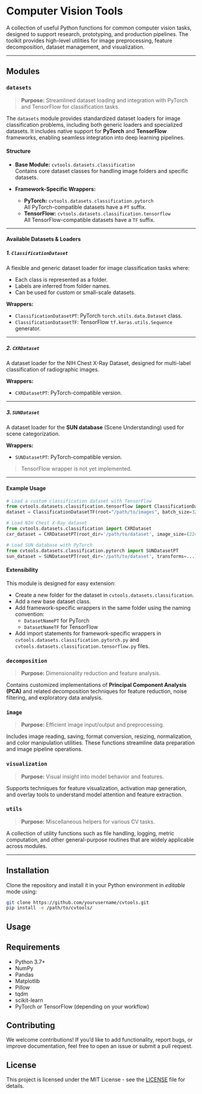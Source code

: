 # Computer Vision Tools

A collection of useful Python functions for common computer vision tasks, designed to support research, prototyping, and production pipelines. The toolkit provides high-level utilities for image preprocessing, feature decomposition, dataset management, and visualization.

---

## Modules

### `datasets`
> **Purpose:** Streamlined dataset loading and integration with PyTorch and TensorFlow for classification tasks.

The `datasets` module provides standardized dataset loaders for image classification problems, including both generic loaders and specialized datasets. It includes native support for **PyTorch** and **TensorFlow** frameworks, enabling seamless integration into deep learning pipelines.

#### Structure

- **Base Module:** `cvtools.datasets.classification`  
  Contains core dataset classes for handling image folders and specific datasets.

- **Framework-Specific Wrappers:**
  - **PyTorch:** `cvtools.datasets.classification.pytorch`  
    All PyTorch-compatible datasets have a `PT` suffix.
  - **TensorFlow:** `cvtools.datasets.classification.tensorflow`  
    All TensorFlow-compatible datasets have a `TF` suffix.

---

#### Available Datasets & Loaders

##### 1. `ClassificationDataset`
A flexible and generic dataset loader for image classification tasks where:
- Each class is represented as a folder.
- Labels are inferred from folder names.
- Can be used for custom or small-scale datasets.

**Wrappers:**
- `ClassificationDatasetPT`: PyTorch `torch.utils.data.Dataset` class.
- `ClassificationDatasetTF`: TensorFlow `tf.keras.utils.Sequence` generator.

---

##### 2. `CXRDataset`
A dataset loader for the NIH Chest X-Ray Dataset, designed for multi-label classification of radiographic images.

**Wrappers:**
- `CXRDatasetPT`: PyTorch-compatible version.

---

##### 3. `SUNDataset`
A dataset loader for the **SUN database** (Scene Understanding) used for scene categorization.

**Wrappers:**
- `SUNDatasetPT`: PyTorch-compatible version.

> TensorFlow wrapper is not yet implemented.

---

#### Example Usage

```python
# Load a custom classification dataset with TensorFlow
from cvtools.datasets.classification.tensorflow import ClassificationDatasetTF
dataset = ClassificationDatasetTF(root="/path/to/images", batch_size=32)

# Load NIH Chest X-Ray dataset
from cvtools.datasets.classification import CXRDataset
cxr_dataset = CXRDatasetPT(root_dir='/path/to/dataset', image_size=(224, 224), train=True)

# Load SUN database with PyTorch
from cvtools.datasets.classification.pytorch import SUNDatasetPT
sun_dataset = SUNDatasetPT(root_dir='/path/to/dataset', transforms=...)
```

#### Extensibility

This module is designed for easy extension:
- Create a new folder for the dataset in `cvtools.datasets.classification`.
- Add a new base dataset class.
- Add framework-specific wrappers in the same folder using the naming convention:
    - `DatasetNamePT` for PyTorch
    - `DatasetNameTF` for TensorFlow
- Add import statements for framework-specific wrappers in `cvtools.datasets.classification.pytorch.py` and `cvtools.datasets.classification.tensorflow.py` files.

### `decomposition`
> **Purpose:** Dimensionality reduction and feature analysis.

Contains customized implementations of **Principal Component Analysis (PCA)** and related decomposition techniques for feature reduction, noise filtering, and exploratory data analysis.

### `image`
> **Purpose:** Efficient image input/output and preprocessing.

Includes image reading, saving, format conversion, resizing, normalization, and color manipulation utilities. These functions streamline data preparation and image pipeline operations.

### `visualization`
> **Purpose:** Visual insight into model behavior and features.

Supports techniques for feature visualization, activation map generation, and overlay tools to understand model attention and feature extraction.

### `utils`
> **Purpose:** Miscellaneous helpers for various CV tasks.

A collection of utility functions such as file handling, logging, metric computation, and other general-purpose routines that are widely applicable across modules.

---

## Installation

Clone the repository and install it in your Python environment in *editable* mode using:

```bash
git clone https://github.com/yourusername/cvtools.git
pip install -e /path/to/cvtools/
```

## Usage



## Requirements

- Python 3.7+
- NumPy
- Pandas
- Matplotlib
- Pillow
- tqdm
- scikit-learn
- PyTorch or TensorFlow (depending on your workflow)

## Contributing

We welcome contributions! If you’d like to add functionality, report bugs, or improve documentation, feel free to open an issue or submit a pull request.

## License

This project is licensed under the MIT License - see the [LICENSE](./LICENSE) file for details.


